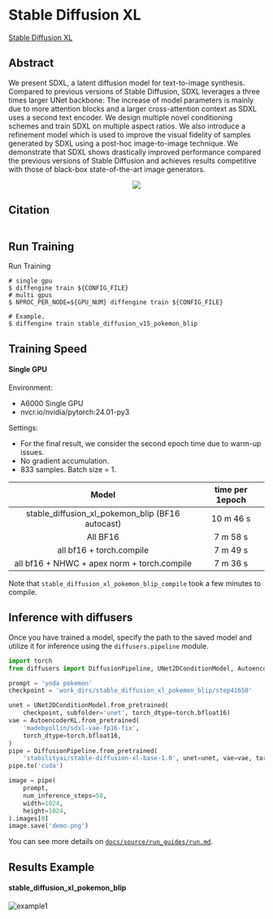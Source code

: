# Stable Diffusion XL

[Stable Diffusion XL](https://arxiv.org/abs/2307.01952)

## Abstract

We present SDXL, a latent diffusion model for text-to-image synthesis. Compared to previous versions of Stable Diffusion, SDXL leverages a three times larger UNet backbone: The increase of model parameters is mainly due to more attention blocks and a larger cross-attention context as SDXL uses a second text encoder. We design multiple novel conditioning schemes and train SDXL on multiple aspect ratios. We also introduce a refinement model which is used to improve the visual fidelity of samples generated by SDXL using a post-hoc image-to-image technique. We demonstrate that SDXL shows drastically improved performance compared the previous versions of Stable Diffusion and achieves results competitive with those of black-box state-of-the-art image generators.

<div align=center>
<img src="https://github.com/okotaku/diffengine/assets/24734142/27d4ebad-5705-4500-826f-41f425a08c0d"/>
</div>

## Citation

```
```

## Run Training

Run Training

```
# single gpu
$ diffengine train ${CONFIG_FILE}
# multi gpus
$ NPROC_PER_NODE=${GPU_NUM} diffengine train ${CONFIG_FILE}

# Example.
$ diffengine train stable_diffusion_v15_pokemon_blip
```

## Training Speed

#### Single GPU

Environment:

- A6000 Single GPU
- nvcr.io/nvidia/pytorch:24.01-py3

Settings:

- For the final result, we consider the second epoch time due to warm-up issues.
- No gradient accumulation.
- 833 samples. Batch size = 1.

|                      Model                       | time per 1epoch |
| :----------------------------------------------: | :-------------: |
| stable_diffusion_xl_pokemon_blip (BF16 autocast) |    10 m 46 s    |
|                     All BF16                     |    7 m 58 s     |
|             all bf16 + torch.compile             |    7 m 49 s     |
|   all bf16 + NHWC + apex norm + torch.compile    |    7 m 36 s     |

Note that `stable_diffusion_xl_pokemon_blip_compile` took a few minutes to compile.

## Inference with diffusers

Once you have trained a model, specify the path to the saved model and utilize it for inference using the `diffusers.pipeline` module.

```py
import torch
from diffusers import DiffusionPipeline, UNet2DConditionModel, AutoencoderKL

prompt = 'yoda pokemon'
checkpoint = 'work_dirs/stable_diffusion_xl_pokemon_blip/step41650'

unet = UNet2DConditionModel.from_pretrained(
    checkpoint, subfolder='unet', torch_dtype=torch.bfloat16)
vae = AutoencoderKL.from_pretrained(
    'madebyollin/sdxl-vae-fp16-fix',
    torch_dtype=torch.bfloat16,
)
pipe = DiffusionPipeline.from_pretrained(
    'stabilityai/stable-diffusion-xl-base-1.0', unet=unet, vae=vae, torch_dtype=torch.bfloat16)
pipe.to('cuda')

image = pipe(
    prompt,
    num_inference_steps=50,
    width=1024,
    height=1024,
).images[0]
image.save('demo.png')
```

You can see more details on [`docs/source/run_guides/run.md`](../../docs/source/run_guides/run.md#inference-with-diffusers).

## Results Example

#### stable_diffusion_xl_pokemon_blip

![example1](https://github.com/okotaku/diffengine/assets/24734142/dd04fb22-64fb-4c4f-8164-b8391d94abab)
